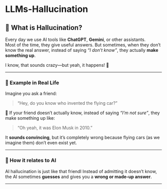 # LLMs-Hallucination

## 🤖 What is Hallucination?

Every day we use AI tools like **ChatGPT**, **Gemini**, or other assistants.  
Most of the time, they give useful answers. But sometimes, when they don’t know the real answer, instead of saying *“I don’t know”*, they actually **make something up**.

I know, that sounds crazy—but yeah, it happens! 🤯 

---

### 🧑 Example in Real Life
Imagine you ask a friend:  

> “Hey, do you know who invented the flying car?”  

🚶 If your friend doesn’t actually know, instead of saying *“I’m not sure”*, they make something up like:  

> “Oh yeah, it was Elon Musk in 2010.”  

It **sounds convincing**, but it’s completely wrong because flying cars (as we imagine them) don’t even exist yet.  

---

### 🤖 How it relates to AI
AI hallucination is just like that friendI
Instead of admitting it doesn’t know, the AI sometimes **guesses** and gives you a **wrong or made-up answer**.  

---
